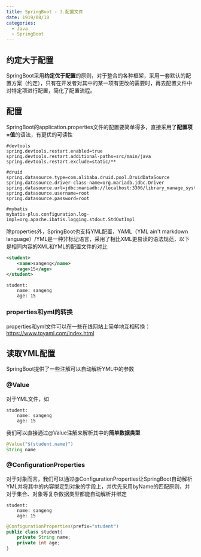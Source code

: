 ```yaml
---
title: SpringBoot - 3.配置文件
date: 1919/08/10
categories:
  - Java
  - SpringBoot
---
```

## 约定大于配置
SpringBoot采用**约定优于配置**的原则，对于整合的各种框架，采用一套默认的配置方案（约定），只有在开发者对其中的某一项有更改的需要时，再去配置文件中对特定项进行配置，简化了配置流程。

## 配置
SpringBoot的application.properties文件的配置要简单得多，直接采用了**配置项=值**的语法，有更优的可读性
```
#devtools
spring.devtools.restart.enabled=true
spring.devtools.restart.additional-paths=src/main/java
spring.devtools.restart.exclude=static/**

#druid
spring.datasource.type=com.alibaba.druid.pool.DruidDataSource
spring.datasource.driver-class-name=org.mariadb.jdbc.Driver
spring.datasource.url=jdbc:mariadb://localhost:3306/library_manage_system
spring.datasource.username=root
spring.datasource.password=root

#mybatis
mybatis-plus.configuration.log-impl=org.apache.ibatis.logging.stdout.StdOutImpl
```

除properties外，SpringBoot也支持YML配置，YAML（YML ain't markdown language）/YML是一种非标记语言，采用了相比XML更易读的语法规范，以下是相同内容的XML和YML的配置文件的对比
```XML
<student>
    <name>sangeng</name>
    <age>15</age>
</student>
```
```
student:
    name: sangeng
    age: 15
```

### properties和yml的转换
properties和yml文件可以在一些在线网站上简单地互相转换：https://www.toyaml.com/index.html


## 读取YML配置
SpringBoot提供了一些注解可以自动解析YML中的参数

### @Value
对于YML文件，如
```
student:
    name: sangeng
    age: 15
```

我们可以直接通过@Value注解来解析其中的**简单数据类型**
```Java
@Value("${student.name}")
String name
```

### @ConfigurationProperties
对于对象而言，我们可以通过@ConfigurationProperties让SpringBoot自动解析YML并将其中的内容绑定到对象的字段上，并优先采用byName的匹配原则，并对于集合、对象等复杂数据类型都能自动解析并绑定
```
student:
    name: sangeng
    age: 15
```
```Java
@ConfigurationProperties(prefix="student")
public class student{
    private String name;
    private int age;
}
```